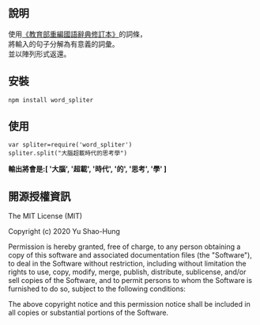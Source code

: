 
說明
-------
使用[《教育部重編國語辭典修訂本》](http://dict.revised.moe.edu.tw/cbdic/)的詞條，  
將輸入的句子分解為有意義的詞彙。  
並以陣列形式返還。  

安裝
-------
`npm install word_spliter`

使用
-------
`var spliter=require('word_spliter')`  
`spliter.split("大腦超載時代的思考學")`  

__輸出將會是:[ '大腦', '超載', '時代', '的', '思考', '學' ]__


開源授權資訊
-------
The MIT License (MIT)

Copyright (c) 2020 Yu Shao-Hung

Permission is hereby granted, free of charge, to any person obtaining a copy of this software and associated documentation files (the "Software"), to deal in the Software without restriction, including without limitation the rights to use, copy, modify, merge, publish, distribute, sublicense, and/or sell copies of the Software, and to permit persons to whom the Software is furnished to do so, subject to the following conditions:

The above copyright notice and this permission notice shall be included in all copies or substantial portions of the Software.
